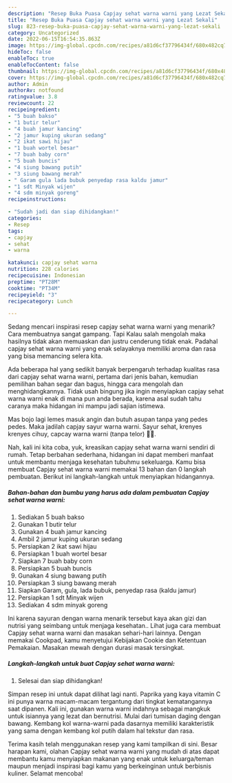 ```yaml
---
description: "Resep Buka Puasa Capjay sehat warna warni yang Lezat Sekali"
title: "Resep Buka Puasa Capjay sehat warna warni yang Lezat Sekali"
slug: 823-resep-buka-puasa-capjay-sehat-warna-warni-yang-lezat-sekali
category: Uncategorized
date: 2022-06-15T16:54:35.863Z
image: https://img-global.cpcdn.com/recipes/a81d6cf37796434f/680x482cq70/capjay-sehat-warna-warni-foto-resep-utama.jpg
hideToc: false
enableToc: true
enableTocContent: false
thumbnail: https://img-global.cpcdn.com/recipes/a81d6cf37796434f/680x482cq70/capjay-sehat-warna-warni-foto-resep-utama.jpg
cover: https://img-global.cpcdn.com/recipes/a81d6cf37796434f/680x482cq70/capjay-sehat-warna-warni-foto-resep-utama.jpg
author: Admin
authorAv: notfound
ratingvalue: 3.8
reviewcount: 22
recipeingredient:
- "5 buah bakso"
- "1 butir telur"
- "4 buah jamur kancing"
- "2 jamur kuping ukuran sedang"
- "2 ikat sawi hijau"
- "1 buah wortel besar"
- "7 buah baby corn"
- "5 buah buncis"
- "4 siung bawang putih"
- "3 siung bawang merah"
- " Garam gula lada bubuk penyedap rasa kaldu jamur"
- "1 sdt Minyak wijen"
- "4 sdm minyak goreng"
recipeinstructions:

- "Sudah jadi dan siap dihidangkan!"
categories:
- Resep
tags:
- capjay
- sehat
- warna

katakunci: capjay sehat warna 
nutrition: 228 calories
recipecuisine: Indonesian
preptime: "PT28M"
cooktime: "PT34M"
recipeyield: "3"
recipecategory: Lunch

---
```



Sedang mencari inspirasi resep capjay sehat warna warni yang menarik? Cara membuatnya sangat gampang. Tapi Kalau salah mengolah maka hasilnya tidak akan memuaskan dan justru cenderung tidak enak. Padahal capjay sehat warna warni yang enak selayaknya memiliki aroma dan rasa yang bisa memancing selera kita.


Ada beberapa hal yang sedikit banyak berpengaruh terhadap kualitas rasa dari capjay sehat warna warni, pertama dari jenis bahan, kemudian pemilihan bahan segar dan bagus, hingga cara mengolah dan menghidangkannya. Tidak usah bingung jika ingin menyiapkan capjay sehat warna warni enak di mana pun anda berada, karena asal sudah tahu caranya maka hidangan ini mampu jadi sajian istimewa.

Mas bojo lagi lemes masuk angin dan butuh asupan tanpa yang pedes pedes. Maka jadilah capjay sayur warna warni. Sayur sehat, krenyes krenyes cihuy, capcay warna warni (tanpa telor) 💝😂.


Nah, kali ini kita coba, yuk, kreasikan capjay sehat warna warni sendiri di rumah. Tetap berbahan sederhana, hidangan ini dapat memberi manfaat untuk membantu menjaga kesehatan tubuhmu sekeluarga. Kamu bisa membuat Capjay sehat warna warni memakai 13 bahan dan 0 langkah pembuatan. Berikut ini langkah-langkah untuk menyiapkan hidangannya.

<!--inarticleads1-->

##### Bahan-bahan dan bumbu yang harus ada dalam pembuatan Capjay sehat warna warni:

1. Sediakan 5 buah bakso
1. Gunakan 1 butir telur
1. Gunakan 4 buah jamur kancing
1. Ambil 2 jamur kuping ukuran sedang
1. Persiapkan 2 ikat sawi hijau
1. Persiapkan 1 buah wortel besar
1. Siapkan 7 buah baby corn
1. Persiapkan 5 buah buncis
1. Gunakan 4 siung bawang putih
1. Persiapkan 3 siung bawang merah
1. Siapkan  Garam, gula, lada bubuk, penyedap rasa (kaldu jamur)
1. Persiapkan 1 sdt Minyak wijen
1. Sediakan 4 sdm minyak goreng


Ini karena sayuran dengan warna menarik tersebut kaya akan gizi dan nutrisi yang seimbang untuk menjaga kesehatan.. Lihat juga cara membuat Capjay sehat warna warni dan masakan sehari-hari lainnya. Dengan memakai Cookpad, kamu menyetujui Kebijakan Cookie dan Ketentuan Pemakaian. Masakan mewah dengan durasi masak tersingkat. 

<!--inarticleads2-->

##### Langkah-langkah untuk buat Capjay sehat warna warni:


1. Selesai dan siap dihidangkan!

Simpan resep ini untuk dapat dilihat lagi nanti. Paprika yang kaya vitamin C ini punya warna macam-macam tergantung dari tingkat kematangannya saat dipanen. Kali ini, gunakan warna warni indahnya sebagai mangkuk untuk isiannya yang lezat dan bernutrisi. Mulai dari tumisan daging dengan bawang. Kembang kol warna-warni pada dasarnya memiliki karakteristik yang sama dengan kembang kol putih dalam hal tekstur dan rasa. 

Terima kasih telah menggunakan resep yang kami tampilkan di sini. Besar harapan kami, olahan Capjay sehat warna warni yang mudah di atas dapat membantu kamu menyiapkan makanan yang enak untuk keluarga/teman maupun menjadi inspirasi bagi kamu yang berkeinginan untuk berbisnis kuliner. Selamat mencoba!
